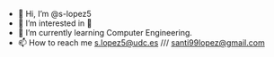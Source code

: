 - 👋 Hi, I’m @s-lopez5
- 👀 I’m interested in 👀
- 🌱 I’m currently learning Computer Engineering.
- 📫 How to reach me s.lopez5@udc.es  /// santi99lopez@gmail.com

<!---
s-lopez5/s-lopez5 is a ✨ special ✨ repository because its `README.md` (this file) appears on your GitHub profile.
You can click the Preview link to take a look at your changes.
--->
